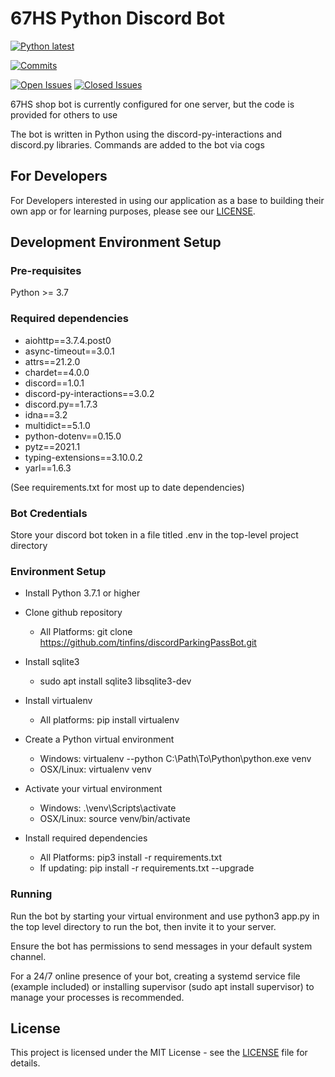 # 67HS Python Discord Bot

[![Python latest](https://img.shields.io/static/v1?label=Python&message=latest&color=blue&style=plastic&logo=Python&logoColor=ffffff)](https://www.python.org/downloads/)

[![Commits](https://img.shields.io/github/last-commit/tinfins/67HSshopBot/main?style=plastic&logo=GitHub)](https://github.com/tinfins/67HSshopBot/commits/main)

[![Open Issues](https://img.shields.io/github/issues/tinfins/67HSshopBot?style=plastic&logo=GitHub)](https://github.com/tinfins/67HSshopBot/issues?q=is%3Aopen+is%3Aissue)
[![Closed Issues](https://img.shields.io/github/issues-closed/tinfins/67HSshopBot?style=plastic&logo=GitHub)](https://github.com/tinfins/67HSshopBot/issues?q=is%3Aissue+is%3Aclosed)

67HS shop bot is currently configured for one server, but the code is provided for others to use

The bot is written in Python using the discord-py-interactions and discord.py libraries. Commands are added to the bot via cogs

## For Developers
For Developers interested in using our application as a base to building their own app or for learning purposes, please see our [LICENSE](https://github.com/tinfins/discordParkingPassBot/blob/main/LICENSE).
  
## Development Environment Setup
### Pre-requisites
Python >= 3.7
### Required dependencies
-   aiohttp==3.7.4.post0
-   async-timeout==3.0.1
-   attrs==21.2.0
-   chardet==4.0.0
-   discord==1.0.1
-   discord-py-interactions==3.0.2
-   discord.py==1.7.3
-   idna==3.2
-   multidict==5.1.0
-   python-dotenv==0.15.0
-   pytz==2021.1
-   typing-extensions==3.10.0.2
-   yarl==1.6.3
  
(See requirements.txt for most up to date dependencies)
  
### Bot Credentials
Store your discord bot token in a file titled .env in the top-level project directory
  
### Environment Setup
-   Install Python 3.7.1 or higher

-   Clone github repository
    -   All Platforms: git clone https://github.com/tinfins/discordParkingPassBot.git

-   Install sqlite3
    -   sudo apt install sqlite3 libsqlite3-dev

-   Install virtualenv
    -   All platforms: pip install virtualenv

-   Create a Python virtual environment
    -   Windows: virtualenv --python C:\Path\To\Python\python.exe venv
    -   OSX/Linux: virtualenv venv

-   Activate your virtual environment
    -   Windows: .\venv\Scripts\activate
    -   OSX/Linux: source venv/bin/activate

-   Install required dependencies
    -   All Platforms: pip3 install -r requirements.txt
    -   If updating: pip install -r requirements.txt --upgrade
  
### Running
Run the bot by starting your virtual environment and use python3 app.py in the top level directory to run the bot, then invite it to your server.

Ensure the bot has permissions to send messages in your default system channel.
  
For a 24/7 online presence of your bot, creating a systemd service file (example included) or installing supervisor (sudo apt install supervisor) to manage your processes is recommended.
  
## License
This project is licensed under the MIT License - see the [LICENSE](https://github.com/tinfins/discordParkingPassBot/blob/main/LICENSE) file for details.
